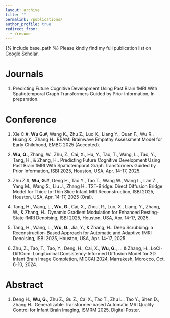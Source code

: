 ```yaml
---
layout: archive
title: ""
permalink: /publications/
author_profile: true
redirect_from:
  - /resume
---
```


{% include base_path %}
Please kindly find my full publication list on [Google Scholar](https://scholar.google.com/citations?user=YS_EKgEAAAAJ&hl=zh-CN).

# Journals #

1. Predicting Future Cognitive Development Using Past Brain fMRI With Spatiotemporal Graph Transformers Guided by Prior Information, In preparation.

# Conference #

1. Xie C.#, **Wu G.#**, Wang K., Zhu Z., Luo X., Liang Y., Quan F., Wu R., Huang X., Zhang H.. BEAM: Brainwave Empathy Assessment Model for Early Childhood, EMBC 2025 (Accepted).
1. **Wu, G.**, Zhang, W., Zhu, Z., Cai, X., Hu, Y., Tao, T., Wang, L., Tao, Y., Tang, H., & Zhang, H.. Predicting Future Cognitive Development Using Past Brain fMRI With Spatiotemporal Graph Transformers Guided by Prior Information, ISBI 2025, Houston, USA, Apr. 14-17, 2025.

2. Zhu Z.#, **Wu, G.#**, Deng H., Tao Y., Tao T., Wang W., Wang L., Lan Z., Yang M., Wang S., Liu J., Zhang H.. T2T-Bridge: Direct Diffusion Bridge Model for Thick-to-Thin Slice Infant MRI Reconstruction, ISBI 2025, Houston, USA, Apr. 14-17, 2025 (Oral).

3. Tang, H., Wang, L., **Wu, G.**, Cai, X., Zhou, R., Luo, X., Liang, Y., Zhang, W., & Zhang, H.. Dynamic Gradient Modulation for Enhanced Resting-State fMRI Denoising, ISBI 2025, Houston, USA, Apr. 14-17, 2025.

4. Tang, H., Wang, L., **Wu, G.**, Jia, Y., & Zhang, H.. Deep Scrubbing: a Reconstruction-Based Approach for Automatic and Adaptive fMRI Denoising, ISBI 2025, Houston, USA, Apr. 14-17, 2025.

5. Zhu, Z., Tao, T., Tao, Y., Deng, H., Cai, X., **Wu, G.**, ... & Zhang, H.. LoCI-DiffCom: Longitudinal Consistency-Informed Diffusion Model for 3D Infant Brain Image Completion, MICCAI 2024, Marrakesh, Morocco, Oct. 6-10, 2024.

# Abstract #

1. Deng H., **Wu, G.**, Zhu Z., Gu Z., Cai X., Tao T., Zhu L., Tao Y., Shen D., Zhang H.. Generalizable Transformer-based Automatic MRI Quality Control for Infant Brain Imaging, ISMRM 2025, Digital Poster.
